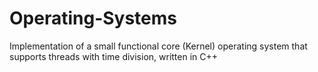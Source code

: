 # Operating-Systems
Implementation of a small functional core (Kernel) operating system that
supports threads with time division, written in C++
